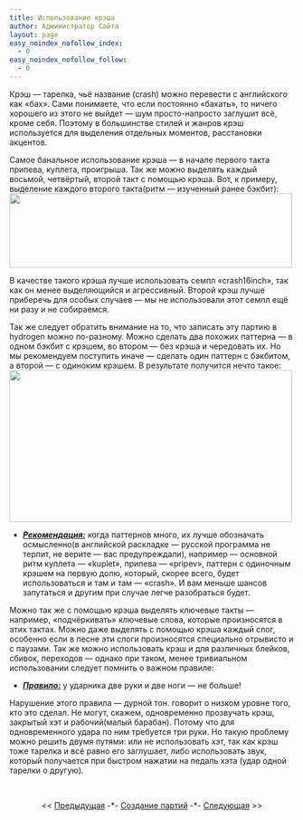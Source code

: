```yaml
---
title: Использование крэша
author: Администратор Сайта
layout: page
easy_noindex_nofollow_index:
  - 0
easy_noindex_nofollow_follow:
  - 0
---
```

Крэш &#8212; тарелка, чьё название (crash) можно перевести с английского как &#171;бах&#187;. Сами понимаете, что если постоянно &#171;бахать&#187;, то ничего хорошего из этого не выйдет &#8212; шум просто-напросто заглушит всё, кроме себя. Поэтому в большинстве стилей и жанров крэш используется для выделения отдельных моментов, расстановки акцентов.

Самое банальное использование крэша &#8212; в начале первого такта припева, куплета, проигрыша. Так же можно выделять каждый восьмой, четвёртый, второй такт с помощью крэша. Вот, к примеру, выделение каждого второго такта(ритм &#8212; изученный ранее бэкбит):  
[<img title="" src="http://img-fotki.yandex.ru/get/4700/129199783.0/0_77d88_9f432a2e_L.jpg" alt="" width="500" height="131" border="0" />][1]

В качестве такого крэша лучше использовать семпл &#171;crash16inch&#187;, так как он менее выделяющийся и агрессивный. Второй крэш лучше приберечь для особых случаев &#8212; мы не использовали этот семпл ещё ни разу и не собираемся.

Так же следует обратить внимание на то, что записать эту партию в hydrogen можно по-разному. Можно сделать два похожих паттерна &#8212; в одном бэкбит с крэшем, во втором &#8212; без крэша и чередовать их. Но мы рекомендуем поступить иначе &#8212; сделать один паттерн с бэкбитом, а второй &#8212; с одиноким крэшем. В результате получится нечто такое:  
[<img title="" src="http://img-fotki.yandex.ru/get/4512/129199783.0/0_78012_e1c4358e_L.jpg" alt="" width="500" height="268" border="0" />][2]



*    ***<span style="text-decoration: underline;">Рекомендация:</span>*** когда паттернов много, их лучше обозначать осмысленно(в английской раскладке &#8212; русской программа не терпит, не верите &#8212; вас предупреждали), например &#8212; основной ритм куплета &#8212; &#171;kuplet&#187;, припева &#8212; &#171;pripev&#187;, паттерн с  одиночным крэшем на первую долю, который, скорее всего, будет использоваться и там и там &#8212; &#171;crash&#187;. И вам меньше шансов запутаться и другим при случае легче разобраться будет.

Можно так же с помощью крэша выделять ключевые такты &#8212; например, &#171;подчёркивать&#187; ключевые слова, которые произносятся в этих тактах. Можно даже выделять с помощью крэша каждый слог, особенно если в песне эти слоги произносятся специально отрывисто и с паузами. Так же можно использовать крэш и для различных блейков, сбивок, переходов &#8212; однако при таком, менее тривиальном использовании следует помнить о важном правиле:

*   <span style="text-decoration: underline;"><strong><em>Правило:</em></strong></span> у ударника две руки и две ноги &#8212; не больше!

Нарушение этого правила &#8212; дурной тон. говорит о низком уровне того, кто это сделал. Не могут, скажем, одновременно прозвучать крэш, закрытый хэт и рабочий(малый барабан). Потому что для одновременного удара по ним требуется три руки. Но такую проблему можно решить двумя путями: или не использовать хэт, так как крэш тоже тарелка и всё равно его заглушает, либо использовать звук, который получается при быстром нажатии на педаль хэта (удар одной тарелки о другую).

&nbsp;

<p style="text-align: center;">
  << <a href="/samouchitel/sozdanie-partiy/bekbit/">Предыдущая</a> -*- <a href="/samouchitel/sozdanie-partiy/">Создание партий</a> -*- <a href="/samouchitel/sozdanie-partiy/brejki-brejki-na-tomax/">Следующая</a> >>
</p>

 [1]: http://fotki.yandex.ru/users/teachhydrogen/view/490888/
 [2]: http://fotki.yandex.ru/users/teachhydrogen/view/491538/